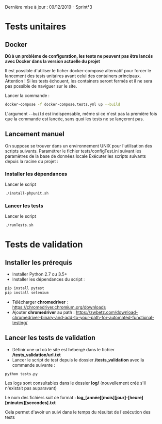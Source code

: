 Dernière mise à jour : 09/12/2019 - Sprint°3

# Tests unitaires

## Docker

**Dû à un problème de configuration, les tests ne peuvent pas être lancés avec Docker dans la version actuelle du projet**

Il est possible d'utiliser le ficher docker-compose alternatif pour forcer le lancement des tests unitaires avant celui des containers principaux. Attention ! Si les tests échouent, les containers seront fermés et il ne sera pas possible de naviguer sur le site.

Lancer la commande :
```bash
docker-compose -f docker-compose.tests.yml up --build
```
L'argument ``--build`` est indispensable, même si ce n'est pas la première fois que la commande est lancée, sans quoi les tests ne se lançeront pas.


## Lancement manuel

On suppose se trouver dans un environnement UNIX pour l'utilisation des scripts suivants.
Paramétrer le fichier tests/configTest.ini suivant les paramètres de la base de données locale
Exécuter les scripts suivants depuis la racine du projet :

### Installer les dépendances
Lancer le script
```bash
./install-phpunit.sh
```

### Lancer les tests
Lancer le script
```bash
./runTests.sh
```


# Tests de validation

## Installer les prérequis

- Installer Python 2.7 ou 3.5+
- Installer les dépendances du script :
```bash
pip install pytest
pip install selenium
```
- Télécharger __chromedriver__ : https://chromedriver.chromium.org/downloads
- Ajouter __chromedriver__ au path : https://zwbetz.com/download-chromedriver-binary-and-add-to-your-path-for-automated-functional-testing/

## Lancer les tests de validation

- Définir une url où le site est hébergé dans le fichier **/tests\_validation/url.txt**
- Lancer le script de test depuis le dossier **/tests\_validation** avec la commande suivante :
```bash
python tests.py
```

Les logs sont consultables dans le dossier __log/__ (nouvellement créé s'il n'existait pas auparavant) 

Le nom des fichiers suit ce format : __log\_\[année\]\[mois\]\[jour\]-\[heure\]\[minutes\]\[secondes\].txt__

Cela permet d'avoir un suivi dans le temps du résultat de l'exécution des tests